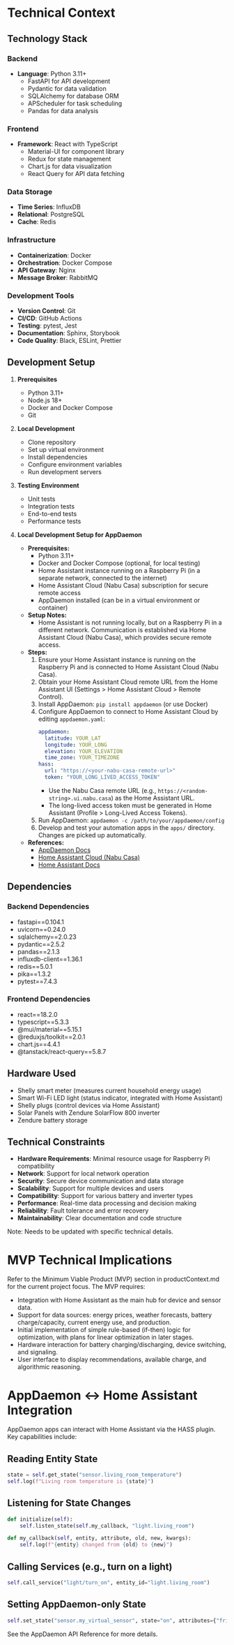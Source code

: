 # Technical Context

## Technology Stack
### Backend
- **Language**: Python 3.11+
  - FastAPI for API development
  - Pydantic for data validation
  - SQLAlchemy for database ORM
  - APScheduler for task scheduling
  - Pandas for data analysis

### Frontend
- **Framework**: React with TypeScript
  - Material-UI for component library
  - Redux for state management
  - Chart.js for data visualization
  - React Query for API data fetching

### Data Storage
- **Time Series**: InfluxDB
- **Relational**: PostgreSQL
- **Cache**: Redis

### Infrastructure
- **Containerization**: Docker
- **Orchestration**: Docker Compose
- **API Gateway**: Nginx
- **Message Broker**: RabbitMQ

### Development Tools
- **Version Control**: Git
- **CI/CD**: GitHub Actions
- **Testing**: pytest, Jest
- **Documentation**: Sphinx, Storybook
- **Code Quality**: Black, ESLint, Prettier

## Development Setup
1. **Prerequisites**
   - Python 3.11+
   - Node.js 18+
   - Docker and Docker Compose
   - Git

2. **Local Development**
   - Clone repository
   - Set up virtual environment
   - Install dependencies
   - Configure environment variables
   - Run development servers

3. **Testing Environment**
   - Unit tests
   - Integration tests
   - End-to-end tests
   - Performance tests

4. **Local Development Setup for AppDaemon**
   - **Prerequisites:**
     - Python 3.11+
     - Docker and Docker Compose (optional, for local testing)
     - Home Assistant instance running on a Raspberry Pi (in a separate network, connected to the internet)
     - Home Assistant Cloud (Nabu Casa) subscription for secure remote access
     - AppDaemon installed (can be in a virtual environment or container)
   - **Setup Notes:**
     - Home Assistant is not running locally, but on a Raspberry Pi in a different network. Communication is established via Home Assistant Cloud (Nabu Casa), which provides secure remote access.
   - **Steps:**
     1. Ensure your Home Assistant instance is running on the Raspberry Pi and is connected to Home Assistant Cloud (Nabu Casa).
     2. Obtain your Home Assistant Cloud remote URL from the Home Assistant UI (Settings > Home Assistant Cloud > Remote Control).
     3. Install AppDaemon: `pip install appdaemon` (or use Docker)
     4. Configure AppDaemon to connect to Home Assistant Cloud by editing `appdaemon.yaml`:
        ```yaml
        appdaemon:
          latitude: YOUR_LAT
          longitude: YOUR_LONG
          elevation: YOUR_ELEVATION
          time_zone: YOUR_TIMEZONE
        hass:
          url: "https://<your-nabu-casa-remote-url>"
          token: "YOUR_LONG_LIVED_ACCESS_TOKEN"
        ```
        - Use the Nabu Casa remote URL (e.g., `https://<random-string>.ui.nabu.casa`) as the Home Assistant URL.
        - The long-lived access token must be generated in Home Assistant (Profile > Long-Lived Access Tokens).
     5. Run AppDaemon: `appdaemon -c /path/to/your/appdaemon/config`
     6. Develop and test your automation apps in the `apps/` directory. Changes are picked up automatically.
   - **References:**
     - [AppDaemon Docs](https://appdaemon.readthedocs.io/en/latest/)
     - [Home Assistant Cloud (Nabu Casa)](https://www.nabucasa.com/)
     - [Home Assistant Docs](https://www.home-assistant.io/docs/)

## Dependencies
### Backend Dependencies
- fastapi==0.104.1
- uvicorn==0.24.0
- sqlalchemy==2.0.23
- pydantic==2.5.2
- pandas==2.1.3
- influxdb-client==1.36.1
- redis==5.0.1
- pika==1.3.2
- pytest==7.4.3

### Frontend Dependencies
- react==18.2.0
- typescript==5.3.3
- @mui/material==5.15.1
- @reduxjs/toolkit==2.0.1
- chart.js==4.4.1
- @tanstack/react-query==5.8.7

## Hardware Used
- Shelly smart meter (measures current household energy usage)
- Smart Wi-Fi LED light (status indicator, integrated with Home Assistant)
- Shelly plugs (control devices via Home Assistant)
- Solar Panels with Zendure SolarFlow 800 inverter
- Zendure battery storage

## Technical Constraints
- **Hardware Requirements**: Minimal resource usage for Raspberry Pi compatibility
- **Network**: Support for local network operation
- **Security**: Secure device communication and data storage
- **Scalability**: Support for multiple devices and users
- **Compatibility**: Support for various battery and inverter types
- **Performance**: Real-time data processing and decision making
- **Reliability**: Fault tolerance and error recovery
- **Maintainability**: Clear documentation and code structure

Note: Needs to be updated with specific technical details.

# MVP Technical Implications

Refer to the Minimum Viable Product (MVP) section in productContext.md for the current project focus. The MVP requires:
- Integration with Home Assistant as the main hub for device and sensor data.
- Support for data sources: energy prices, weather forecasts, battery charge/capacity, current energy use, and production.
- Initial implementation of simple rule-based (if-then) logic for optimization, with plans for linear optimization in later stages.
- Hardware interaction for battery charging/discharging, device switching, and signaling.
- User interface to display recommendations, available charge, and algorithmic reasoning.

# AppDaemon ↔ Home Assistant Integration

AppDaemon apps can interact with Home Assistant via the HASS plugin. Key capabilities include:

## Reading Entity State
```python
state = self.get_state("sensor.living_room_temperature")
self.log(f"Living room temperature is {state}")
```

## Listening for State Changes
```python
def initialize(self):
    self.listen_state(self.my_callback, "light.living_room")

def my_callback(self, entity, attribute, old, new, kwargs):
    self.log(f"{entity} changed from {old} to {new}")
```

## Calling Services (e.g., turn on a light)
```python
self.call_service("light/turn_on", entity_id="light.living_room")
```

## Setting AppDaemon-only State
```python
self.set_state("sensor.my_virtual_sensor", state="on", attributes={"friendly_name": "My Virtual Sensor"})
```

See the AppDaemon API Reference for more details.
